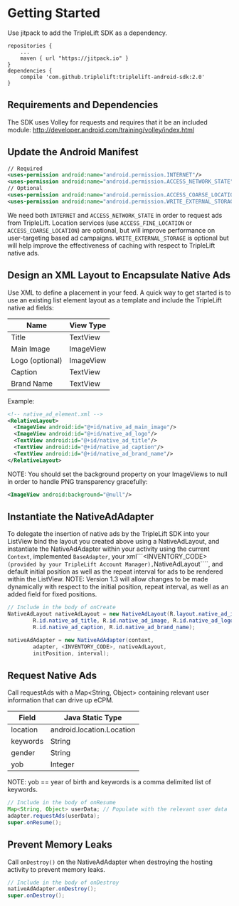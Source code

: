 # Getting Started

Use jitpack to add the TripleLift SDK as a dependency.

````
repositories { 
    ...
    maven { url "https://jitpack.io" }
}
dependencies {
    compile 'com.github.triplelift:triplelift-android-sdk:2.0'
}
````

## Requirements and Dependencies

The SDK uses Volley for requests and requires that it be an included module: http://developer.android.com/training/volley/index.html

## Update the Android Manifest

````xml
// Required
<uses-permission android:name="android.permission.INTERNET"/>
<uses-permission android:name="android.permission.ACCESS_NETWORK_STATE"/>
// Optional 
<uses-permission android:name="android.permission.ACCESS_COARSE_LOCATION"/>
<uses-permission android:name="android.permission.WRITE_EXTERNAL_STORAGE"/>  
````

We need both ````INTERNET```` and ````ACCESS_NETWORK_STATE```` in order to request ads from TripleLift. Location services (use ````ACCESS_FINE_LOCATION```` or ````ACCESS_COARSE_LOCATION````) are optional, but will improve performance on user-targeting based ad campaigns. ````WRITE_EXTERNAL_STORAGE```` is optional but will help improve the effectiveness of caching with respect to TripleLift native ads.

## Design an XML Layout to Encapsulate Native Ads

Use XML to define a placement in your feed. A quick way to get started is to use an existing list element layout as a template and include the TripleLift native ad fields:

Name | View Type
-----|----------
Title | TextView
Main Image | ImageView
Logo (optional) | ImageView
Caption | TextView
Brand Name | TextView

Example:

````xml
<!-- native_ad_element.xml -->
<RelativeLayout>
  <ImageView android:id="@+id/native_ad_main_image"/>
  <ImageView android:id="@+id/native_ad_logo"/>
  <TextView android:id="@+id/native_ad_title"/>
  <TextView android:id="@+id/native_ad_caption"/>
  <TextView android:id="@+id/native_ad_brand_name"/>
</RelativeLayout>
````

NOTE: You should set the background property on your ImageViews to null in order to handle PNG transparency gracefully:

````xml
<ImageView android:background="@null"/>
````

## Instantiate the NativeAdAdapter

To delegate the insertion of native ads by the TripleLift SDK into your ListView bind the layout you created above using a NativeAdLayout, and instantiate the NativeAdAdapter within your activity using the current ````Context````, implemented ````BaseAdapter````, your xml```<INVENTORY_CODE>```` (provided by your TripleLift Account Manager), ````NativeAdLayout````, and default initial position as well as the repeat interval for ads to be rendered within the ListView. NOTE: Version 1.3 will allow changes to be made dynamically with respect to the initial position, repeat interval, as well as an added field for fixed positions.

````java
// Include in the body of onCreate
NativeAdLayout nativeAdLayout = new NativeAdLayout(R.layout.native_ad_item,
        R.id.native_ad_title, R.id.native_ad_image, R.id.native_ad_logo, 
        R.id.native_ad_caption, R.id.native_ad_brand_name);

nativeAdAdapter = new NativeAdAdapter(context,
        adapter, <INVENTORY_CODE>, nativeAdLayout, 
        initPosition, interval);
````

## Request Native Ads
Call requestAds with a Map<String, Object> containing relevant user information that can drive up eCPM.

Field | Java Static Type
------|---------
location | android.location.Location
keywords | String 
gender | String
yob | Integer

NOTE: yob == year of birth and keywords is a comma delimited list of keywords.

````java
// Include in the body of onResume
Map<String, Object> userData; // Populate with the relevant user data
adapter.requestAds(userData);
super.onResume();
````

## Prevent Memory Leaks
Call ````onDestroy()```` on the NativeAdAdapter when destroying the hosting activity to prevent memory leaks.

````java
// Include in the body of onDestroy
nativeAdAdapter.onDestroy();
super.onDestroy();
````
